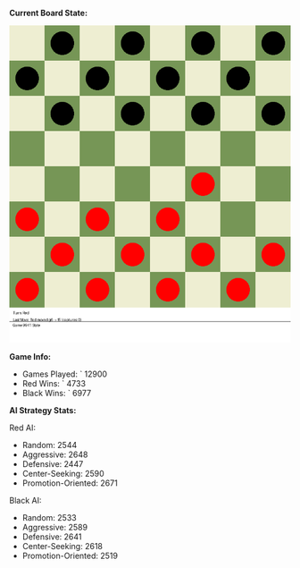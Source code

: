
**Current Board State:**  
<!-- START_GIF -->
![Checkers Game](./checkers_game.gif)
<!-- END_GIF -->

**Game Info:**  
- Games Played: `<!-- GAMES_PLAYED --> 12900
- Red Wins: `<!-- RED_WINS --> 4733
- Black Wins: `<!-- BLACK_WINS --> 6977

<!-- AI_STATS -->
**AI Strategy Stats:**

Red AI:
- Random: 2544
- Aggressive: 2648
- Defensive: 2447
- Center-Seeking: 2590
- Promotion-Oriented: 2671

Black AI:
- Random: 2533
- Aggressive: 2589
- Defensive: 2641
- Center-Seeking: 2618
- Promotion-Oriented: 2519
